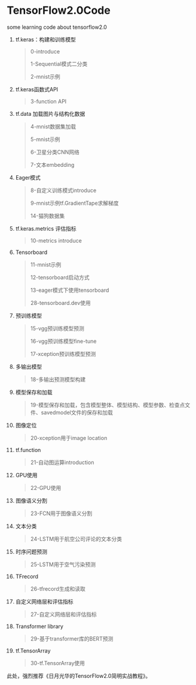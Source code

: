 # TensorFlow2.0Code
some learning code about tensorflow2.0


1. tf.keras：构建和训练模型

   > 0-introduce
   >
   > 1-Sequential模式二分类
   >
   > 2-mnist示例

2. tf.keras函数式API

   > 3-function API

3. tf.data 加载图片与结构化数据

   > 4-mnist数据集加载
   >
   > 5-mnist示例
   >
   > 6-卫星分类CNN网络
   >
   > 7-文本embedding

4. Eager模式

   > 8-自定义训练模式introduce
   >
   > 9-mnist示例tf.GradientTape求解梯度
   >
   > 14-猫狗数据集

5. tf.keras.metrics 评估指标

   > 10-metrics introduce

6. Tensorboard

   > 11-mnist示例
   >
   > 12-tensorboard启动方式
   >
   > 13-eager模式下使用tensorboard
   >
   > 28-tensorboard.dev使用

7. 预训练模型

   > 15-vgg预训练模型预测
   >
   > 16-vgg预训练模型fine-tune
   >
   > 17-xception预训练模型预测

8. 多输出模型

   > 18-多输出预测模型构建

9. 模型保存和加载

   > 19-模型保存和加载，包含模型整体、模型结构、模型参数、检查点文件、savedmodel文件的保存和加载

10. 图像定位

    > 20-xception用于image location

11. tf.function

    > 21-自动图运算introduction

12. GPU使用

    > 22-GPU使用

13. 图像语义分割

    > 23-FCN用于图像语义分割

14. 文本分类

    > 24-LSTM用于航空公司评论的文本分类

15. 时序问题预测

    > 25-LSTM用于空气污染预测

16. TFrecord

    > 26-tfrecord生成和读取

17. 自定义网络层和评估指标

    > 27-自定义网络层和评估指标

18. Transformer library

    > 29-基于transformer库的BERT预测

19. tf.TensorArray

    > 30-tf.TensorArray使用

    

此处，强烈推荐《日月光华的TensorFlow2.0简明实战教程》。

